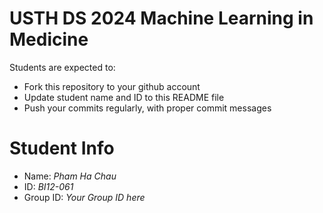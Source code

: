USTH DS 2024 Machine Learning in Medicine
=====================================================

Students are expected to:

* Fork this repository to your github account
* Update student name and ID to this README file
* Push your commits regularly, with proper commit messages

Student Info
=======================

* Name: *Pham Ha Chau*
* ID: *BI12-061*
* Group ID: *Your Group ID here*


